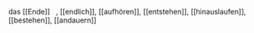 das [[Ende]]  
, [[endlich]], [[aufhören]], [[entstehen]], [[hinauslaufen]], [[bestehen]], [[andauern]]